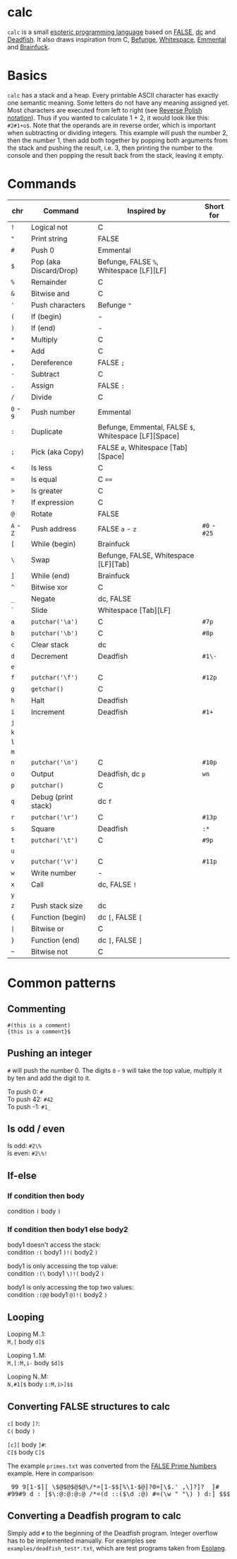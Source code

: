 # calc
`calc` is a small [esoteric programming language](https://en.wikipedia.org/wiki/Esoteric_programming_language "esoteric programming language") based on [FALSE](https://esolangs.org/wiki/FALSE "FALSE"), [dc](https://esolangs.org/wiki/Dc "dc") and [Deadfish](https://esolangs.org/wiki/Deadfish "Deadfish"). It also draws inspiration from C, [Befunge](https://esolangs.org/wiki/Befunge "Befunge"), [Whitespace](https://esolangs.org/wiki/Whitespace "Whitespace"), [Emmental](https://esolangs.org/wiki/Emmental "Emmental") and [Brainfuck](https://esolangs.org/wiki/Brainfuck "Brainfuck").

# Basics
`calc` has a stack and a heap. Every printable ASCII character has exactly one semantic meaning. Some letters do not have any meaning assigned yet. Most characters are executed from left to right (see [Reverse Polish notation](https://en.wikipedia.org/wiki/Reverse_Polish_notation "RPN")). Thus if you wanted to calculate 1 + 2, it would look like this: `#2#1+o$`. Note that the operands are in reverse order, which is important when subtracting or dividing integers. This example will push the number 2, then the number 1, then add both together by popping both arguments from the stack and pushing the result, i.e. 3, then printing the number to the console and then popping the result back from the stack, leaving it empty.

# Commands

|chr                |Command               |Inspired by                                             |Short for   |
|-------------------|----------------------|--------------------------------------------------------|------------|
|`!`                |Logical not           |C                                                       |            |
|`"`                |Print string          |FALSE                                                   |            |
|`#`                |Push 0                |Emmental                                                |            |
|`$`                |Pop (aka Discard/Drop)|Befunge, FALSE `%`, Whitespace \[LF\]\[LF\]             |            |
|`%`                |Remainder             |C                                                       |            |
|`&`                |Bitwise and           |C                                                       |            |
|`'`                |Push characters       |Befunge `"`                                             |            |
|`(`                |If (begin)            |-                                                       |            |
|`)`                |If (end)              |-                                                       |            |
|`*`                |Multiply              |C                                                       |            |
|`+`                |Add                   |C                                                       |            |
|`,`                |Dereference           |FALSE `;`                                               |            |
|`-`                |Subtract              |C                                                       |            |
|`.`                |Assign                |FALSE `:`                                               |            |
|`/`                |Divide                |C                                                       |            |
|`0` - `9`          |Push number           |Emmental                                                |            |
|`:`                |Duplicate             |Befunge, Emmental, FALSE `$`, Whitespace \[LF\]\[Space\]|            |
|`;`                |Pick (aka Copy)       |FALSE `ø`, Whitespace \[Tab\]\[Space\]                  |            |
|`<`                |Is less               |C                                                       |            |
|`=`                |Is equal              |C `==`                                                  |            |
|`>`                |Is greater            |C                                                       |            |
|`?`                |If expression         |C                                                       |            |
|`@`                |Rotate                |FALSE                                                   |            |
|`A` - `Z`          |Push address          |FALSE `a` - `z`                                         |`#0` - `#25`|
|`[`                |While (begin)         |Brainfuck                                               |            |
|`\`                |Swap                  |Befunge, FALSE, Whitespace \[LF\]\[Tab\]                |            |
|`]`                |While (end)           |Brainfuck                                               |            |
|`^`                |Bitwise xor           |C                                                       |            |
|`_`                |Negate                |dc, FALSE                                               |            |
|<code>&#96;</code> |Slide                 |Whitespace \[Tab\]\[LF\]                                |            |
|`a`                |`putchar('\a')`       |C                                                       |`#7p`       |
|`b`                |`putchar('\b')`       |C                                                       |`#8p`       |
|`c`                |Clear stack           |dc                                                      |            |
|`d`                |Decrement             |Deadfish                                                |`#1\-`      |
|`e`                |                      |                                                        |            |
|`f`                |`putchar('\f')`       |C                                                       |`#12p`      |
|`g`                |`getchar()`           |C                                                       |            |
|`h`                |Halt                  |Deadfish                                                |            |
|`i`                |Increment             |Deadfish                                                |`#1+`       |
|`j`                |                      |                                                        |            |
|`k`                |                      |                                                        |            |
|`l`                |                      |                                                        |            |
|`m`                |                      |                                                        |            |
|`n`                |`putchar('\n')`       |C                                                       |`#10p`      |
|`o`                |Output                |Deadfish, dc `p`                                        |`wn`        |
|`p`                |`putchar()`           |C                                                       |            |
|`q`                |Debug (print stack)   |dc `f`                                                  |            |
|`r`                |`putchar('\r')`       |C                                                       |`#13p`      |
|`s`                |Square                |Deadfish                                                |`:*`        |
|`t`                |`putchar('\t')`       |C                                                       |`#9p`       |
|`u`                |                      |                                                        |            |
|`v`                |`putchar('\v')`       |C                                                       |`#11p`      |
|`w`                |Write number          |-                                                       |            |
|`x`                |Call                  |dc, FALSE `!`                                           |            |
|`y`                |                      |                                                        |            |
|`z`                |Push stack size       |dc                                                      |            |
|`{`                |Function (begin)      |dc `[`, FALSE `[`                                       |            |
|<code>&#124;</code>|Bitwise or            |C                                                       |            |
|`}`                |Function (end)        |dc `]`, FALSE `]`                                       |            |
|`~`                |Bitwise not           |C                                                       |            |

# Common patterns

## Commenting
`#(this is a comment)`  
`{this is a comment}$`

## Pushing an integer

`#` will push the number 0. The digits `0` - `9` will take the top value, multiply it by ten and add the digit to it.

To push 0: `#`  
To push 42: `#42`  
To push -1: `#1_`

## Is odd / even

Is odd: `#2\%`  
Is even: `#2\%!`

## If-else

### If condition then body

condition `(` body `)`

### If condition then body1 else body2

body1 doesn't access the stack:  
condition `:(` body1 `)!(` body2 `)`

body1 is only accessing the top value:  
condition `:(\` body1 `\)!(` body2 `)`

body1 is only accessing the top two values:  
condition `:(@@` body1 `@)!(` body2 `)`

## Looping

Looping M..1:  
`M,[` body `d]$`

Looping 1..M:  
`M,[:M,i-` body `$d]$`

Looping N..M:  
`N,#1[$` body `i:M,i>]$$`

## Converting FALSE structures to calc

`c[` body `]?`:  
`C(` body `)`

`[c][` body `]#`:  
`C[$` body `C]$`

The example `primes.txt` was converted from the [FALSE Prime Numbers](http://strlen.com/false-language "FALSE Prime Numbers") example. Here in comparison:  
<pre> 99 9[1-$][ \$@$@$@$@\/*=[1-$$[%\1-$@]?0=[\$.' ,\]?]?  ]#
#99#9 d : [$\:@:@:@:@ /*=(d ::($\d :@) #=(\w " "\) ) d:] $$$</pre>

## Converting a Deadfish program to calc

Simply add `#` to the beginning of the Deadfish program. Integer overflow has to be implemented manually. For examples see `examples/deadfish_test*.txt`, which are test programs taken from [Esolang](https://esolangs.org/wiki/Deadfish#Example_program "Esolang").
